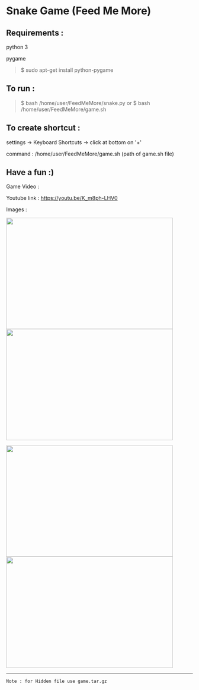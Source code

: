 # Snake Game (Feed Me More)

## Requirements :

  python 3
  
  pygame
  
  > $ sudo apt-get install python-pygame
  
  ## To run :

  > $ bash /home/user/FeedMeMore/snake.py
  or
  > $ bash /home/user/FeedMeMore/game.sh 
  
  

## To create shortcut :

  settings -> Keyboard Shortcuts -> click at bottom on '+'
  
  command : /home/user/FeedMeMore/game.sh        (path of game.sh file)
 
## Have a fun :) 

  Game Video :
  
   Youtube link : https://youtu.be/K_m8ph-LHV0
  
  Images :
  
  <img src="https://drive.google.com/uc?export=view&id=10zg7fPNyuIUH9A9gHbmwzlywJtBnebBi" width="450" height="300">      <img src="https://drive.google.com/uc?export=view&id=1xULt58wlxKP3eTxOMLReBHguphjks7Ns" width="450" height="300">
  
  <img src="https://drive.google.com/uc?export=view&id=1O_DL4dn3hkWl56ehgOoCf1uTrqUyABqE" width="450" height="300">      <img src="https://drive.google.com/uc?export=view&id=1yyv4llhSmOjvcBFnUxfWNzZpvkdXvZki" width="450" height="300">


----
```
Note : for Hidden file use game.tar.gz
```

